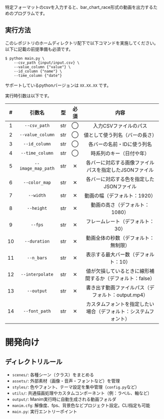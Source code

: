
特定フォーマットのcsvを入力すると、bar_chart_race形式の動画を出力するためのプログラムです。

## 実行方法

このレポジトリのホームディレクトリ配下で以下コマンドを実施してください。
以下に記載の前提準備も必須です。

```
$ python main.py \
    --csv_path {input/input.csv} \
    --value_column {"value"} \
    --id_column {"name"} \
    --time_column {"date"}
```

サポートしているpythonバージョンは `XX.XX.XX` です。

実行時引数は以下です。

|#|引数名|型|必須|内容|
|:--:|:--:|:--:|:--:|:--:|
|1|`--csv_path`|str|◯|入力CSVファイルのパス|
|2|`--value_column`|str|◯|値として使う列名（バーの長さ）|
|3|`--id_column`|str|◯|各バーの名前・IDに使う列名|
|4|`--time_column`|str|◯|時系列のキー（日付や年）|
|5|`--image_map_path`|str|✕|各バーに対応する画像ファイルパスを指定したJSONファイル|
|6|`--color_map`|str|✕|各バーに対応する色を指定したJSONファイル|
|7|`--width`|str|✕|動画の幅（デフォルト：1920）|
|8|`--height`|str|✕|動画の高さ（デフォルト：1080）|
|9|`--fps`|str|✕|フレームレート（デフォルト：30）|
|10|`--duration`|str|✕|動画全体の秒数（デフォルト：無制限）|
|11|`--n_bars`|str|✕|表示する最大バー数（デフォルト：10）|
|12|`--interpolate`|str|✕|値が欠損しているときに線形補間するか（デフォルト：false）|
|13|`--output`|str|✕|書き出す動画ファイルパス（デフォルト：output.mp4）|
|14|`--font_path`|str|✕|カスタムフォントを指定したい場合（デフォルト：システムフォント）|


# 開発向け

## ディレクトリルール

- `scenes/`: 各種シーン（クラス）をまとめる
- `assets/`: 外部素材（画像・音声・フォントなど）を管理
- `styles/`: 色やフォント、テーマ設定を集中管理（`config.py`など）
- `utils/`: 共通描画処理やカスタムコンポーネント（例：ラベル、軸など）
- `output/`: Manim実行時に自動生成される動画フォルダ
- `manim.cfg`: 解像度、fps、背景色などプロジェクト設定。CLI指定も可能
- `main.py`: 実行エントリーポイント

